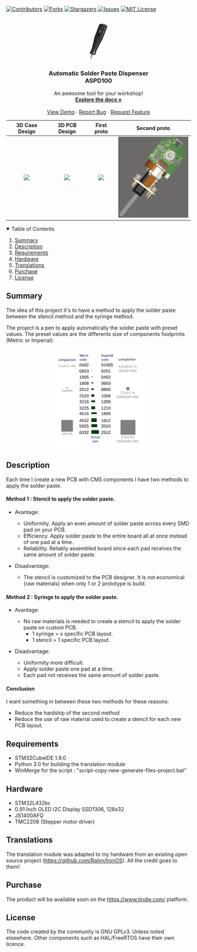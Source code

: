 <!-- PROJECT SHIELDS -->
[![Contributors][contributors-shield]][contributors-url]
[![Forks][forks-shield]][forks-url]
[![Stargazers][stars-shield]][stars-url]
[![Issues][issues-shield]][issues-url]
[![MIT License][license-shield]][license-url]

<!-- PROJECT LOGO -->
<br />
<div align="center">
  <a href="https://github.com/makanddream/automatic-solder-paste-dispenser">
    <img src="docs/ASPD100_logo.png" alt="Logo" width="50" height="100">
  </a>

  <h3 align="center">Automatic Solder Paste Dispenser<br>ASPD100</h3>

  <p align="center">
    An awesome tool for your workshop!
    <br />
    <a href="https://github.com/makanddream/automatic-solder-paste-dispenser"><strong>Explore the docs »</strong></a>
    <br />
    <br />
    <a href="https://github.com/makanddream/automatic-solder-paste-dispenser">View Demo</a>
    ·
    <a href="https://github.com/makanddream/automatic-solder-paste-dispenser/issues">Report Bug</a>
    ·
    <a href="https://github.com/makanddream/automatic-solder-paste-dispenser/issues">Request Feature</a>
  </p>
</div>

| 3D Case Design | 3D PCB Design | First proto | Second proto |
| :--------: | :--------: | :--------: | :--------: |
| <img src="https://github.com/makanddream/automatic-solder-paste-dispenser/blob/master/docs/3DModelDesign.png" width="150"> | <img src="https://github.com/makanddream/automatic-solder-paste-dispenser/blob/master/docs/3D_ASPD100_PCB_DESIGN.PNG" width="220"> | <img src="https://github.com/makanddream/automatic-solder-paste-dispenser/blob/master/docs/FirstPrototype.jpg" width="220"> | <img src="https://github.com/makanddream/automatic-solder-paste-dispenser/blob/master/docs/SecondPrototype.jpg" width="220">

<!-- TABLE OF CONTENTS -->
<details open="open">
  <summary>Table of Contents</summary>
  <ol>
    <li><a href="#summary">Summary</a></li>
    <li><a href="#description">Description</a></li>
    <li><a href="#requirements">Requirements</a></li>
    <li><a href="#hardware">Hardware</a></li>
    <li><a href="#translations">Translations</a></li>
    <li><a href="#purchase">Purchase</a></li>
    <li><a href="#license">License</a></li>
  </ol>
</details>

## Summary

The idea of this project it's to have a method to apply the solder paste between the stencil method and the syringe method.

The project is a pen to apply automatically the solder paste with preset values.
The preset values are the differents size of components footprints (Metric or Imperial).

<p align="center">
	<img width="250" src="https://github.com/diy-dream/automatic-solder-paste-dispenser/blob/master/docs/SizeFootprint.png" width="250">
</p>

## Description

Each time I create a new PCB with CMS components I have two methods to apply the solder paste. 

#### Method 1 : Stencil to apply the solder paste.

* Avantage:
	* Uniformity. Apply an even amount of solder paste across every SMD pad on your PCB.
	* Efficiency. Apply solder paste to the entire board all at once instead of one pad at a time.
	* Reliability. Reliably assembled board since each pad receives the same amount of solder paste.

* Disadvantage:
	* The stencil is customized to the PCB designer. It is not economical (raw materials) when only 1 or 2 prototype is build.

#### Method 2 : Syringe to apply the solder paste.

* Avantage:
	* No raw materials is needed to create a stencil to apply the solder paste on custom PCB. 
		* 1 syringe = x specific PCB layout.
		* 1 stencil = 1 specific PCB layout.

* Disadvantage:
	* Uniformity more difficult.
	* Apply solder paste one pad at a time.
	* Each pad not receives the same amount of solder paste.

#### Conclusion
I want something in between these two methods for these reasons:
* Reduce the hardship of the second method
* Reduce the use of raw material used to create a stencil for each new PCB layout.
	
## Requirements

* STM32CubeIDE 1.9.0
* Python 3.0 for building the translation module
* WinMerge for the script : "script-copy-new-generate-files-project.bat"

## Hardware

* STM32L432kc
* 0.91 Inch OLED I2C Display SSD1306, 128x32
* JS1400AFQ
* TMC2208 (Stepper motor driver)

## Translations

The translation module was adapted to my hardware from an existing open source project (https://github.com/Ralim/IronOS). All the credit goes to them!

## Purchase

The product will be available soon on the https://www.tindie.com/ platform.

## License
The code created by the community is GNU GPLv3. Unless noted elsewhere. Other components such as HAL/FreeRTOS have their own licence.

<!-- MARKDOWN LINKS & IMAGES -->
<!-- https://www.markdownguide.org/basic-syntax/#reference-style-links -->
[contributors-shield]: https://img.shields.io/github/contributors/makanddream/automatic-solder-paste-dispenser.svg?style=for-the-badge
[contributors-url]: https://github.com/makanddream/automatic-solder-paste-dispenser/graphs/contributors
[forks-shield]: https://img.shields.io/github/forks/makanddream/automatic-solder-paste-dispenser.svg?style=for-the-badge
[forks-url]: https://github.com/makanddream/automatic-solder-paste-dispenser/network/members
[stars-shield]: https://img.shields.io/github/stars/makanddream/automatic-solder-paste-dispenser.svg?style=for-the-badge
[stars-url]: https://github.com/othneildrew/Best-README-Template/stargazers
[issues-shield]: https://img.shields.io/github/issues/makanddream/automatic-solder-paste-dispenser.svg?style=for-the-badge
[issues-url]: https://github.com/makanddream/automatic-solder-paste-dispenser/issues
[license-shield]: https://img.shields.io/github/license/makanddream/automatic-solder-paste-dispenser.svg?style=for-the-badge
[license-url]: https://github.com/makanddream/automatic-solder-paste-dispenser/blob/master/LICENSE.txt
[linkedin-shield]: https://img.shields.io/badge/-LinkedIn-black.svg?style=for-the-badge&logo=linkedin&colorB=555
[linkedin-url]: https://linkedin.com/in/alan-le-fol
